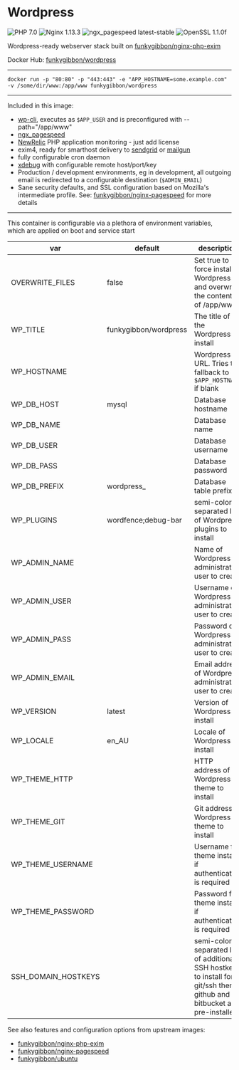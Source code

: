 # Wordpress

![PHP 7.0](https://img.shields.io/badge/php-7.0-brightgreen.svg) ![Nginx 1.13.3](https://img.shields.io/badge/nginx-1.13.3-brightgreen.svg) ![ngx_pagespeed latest-stable](https://img.shields.io/badge/ngx_pagespeed-latest--stable-brightgreen.svg) ![OpenSSL 1.1.0f](https://img.shields.io/badge/OpenSSL-1.1.0f-brightgreen.svg)

Wordpress-ready webserver stack built on [funkygibbon/nginx-php-exim](https://hub.docker.com/r/funkygibbon/nginx-php-exim/)

Docker Hub: [funkygibbon/wordpress](https://hub.docker.com/r/funkygibbon/wordpress/)

---

`docker run -p "80:80" -p "443:443" -e "APP_HOSTNAME=some.example.com" -v /some/dir/www:/app/www funkygibbon/wordpress`

---

Included in this image:
- [wp-cli](http://wp-cli.org/), executes as `$APP_USER` and is preconfigured with --path="/app/www"
- [ngx_pagespeed](https://github.com/pagespeed/ngx_pagespeed)
- [NewRelic](https://newrelic.com) PHP application monitoring - just add license
- exim4, ready for smarthost delivery to [sendgrid](https://sendgrid.net) or [mailgun](http://mailgun.net/)
- fully configurable cron daemon
- [xdebug](https://xdebug.org/) with configurable remote host/port/key
- Production / development environments, eg in development, all outgoing email is redirected to a configurable destination (`$ADMIN_EMAIL`) 
- Sane security defaults, and SSL configuration based on Mozilla's intermediate profile. See: [funkygibbon/nginx-pagespeed](https://hub.docker.com/r/funkygibbon/nginx-pagespeed/) for more details

---

This container is configurable via a plethora of environment variables, which are applied on boot and service start

var | default | description
--- | ------- | -----------
OVERWRITE_FILES | false | Set true to force install Wordpress and overwrite the contents of /app/www 
WP_TITLE | funkygibbon/wordpress | The title of the Wordpress install
WP_HOSTNAME |  | Wordpress URL. Tries to fallback to `$APP_HOSTNAME` if blank
WP_DB_HOST | mysql | Database hostname
WP_DB_NAME |  | Database name
WP_DB_USER |  | Database username
WP_DB_PASS |  | Database password
WP_DB_PREFIX | wordpress_ | Database table prefix
WP_PLUGINS | wordfence;debug-bar | semi-colon separated list of Wordpress plugins to install 
WP_ADMIN_NAME |  | Name of Wordpress administrator user to create
WP_ADMIN_USER |  | Username of Wordpress administrator user to create
WP_ADMIN_PASS |  | Password of Wordpress administrator user to create
WP_ADMIN_EMAIL |  | Email address of Wordpress administrator user to create
WP_VERSION | latest | Version of Wordpress to install
WP_LOCALE | en_AU | Locale of Wordpress to install
WP_THEME_HTTP |  | HTTP address of Wordpress theme to install
WP_THEME_GIT |  | Git address of Wordpress theme to install
WP_THEME_USERNAME |  | Username for theme install if authentication is required
WP_THEME_PASSWORD |  | Password for theme install if authentication is required
SSH_DOMAIN_HOSTKEYS |  | semi-colon separated list of additional SSH hostkeys to install for git/ssh theme.  github and bitbucket are pre-installed


See also features and configuration options from upstream images:
- [funkygibbon/nginx-php-exim](https://hub.docker.com/r/funkygibbon/nginx-php-exim/)
- [funkygibbon/nginx-pagespeed](https://hub.docker.com/r/funkygibbon/nginx-pagespeed/)
- [funkygibbon/ubuntu](https://hub.docker.com/r/funkygibbon/ubuntu/)
